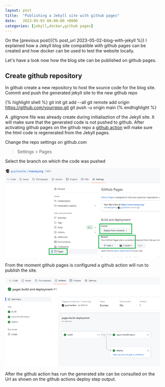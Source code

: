 ```yaml
---
layout: post
title:  "Publishing a Jekyll site with github pages"
date:   2023-05-03 08:00:00 +0000
categories: [jekyll,docker,github pages]
---
```


On the [previous post]({% post_url 2023-05-02-blog-with-jekyll %}) I explained how a Jekyll blog site compatible with github pages can be created and how docker can be used to test the website locally.

Let's have a look now how the blog site can be published on github pages.


## Create github repository

In github create a new repository to host the source code for the blog site.  
Commit and push the generated jekyll site to the new github repo

{% highlight shell %}
git init
git add --all
git remote add origin https://github.com/yourrepo.git
git push -u origin main
{% endhighlight %}

A .gitignore file was already create during initialiaztion of the Jekyll site.  It will make sure that the generated code is not pushed to github.  After activating github pages on the github repo a [github action](https://github.com/features/actions) will make sure the html code is regenerated from the Jekyll pages. 

Change the repo settings on github.com

> Settings > Pages 

Select the branch on which the code was pushed

![github pages settings](/assets/images/github_pages.png)

From the moment github pages is configured a github action will run to publish the site.  

![github pages action](/assets/images/github_pages_action.png)

After the github action has run the generated site can be consulted on the Url as shown on the github actions deploy step output.



